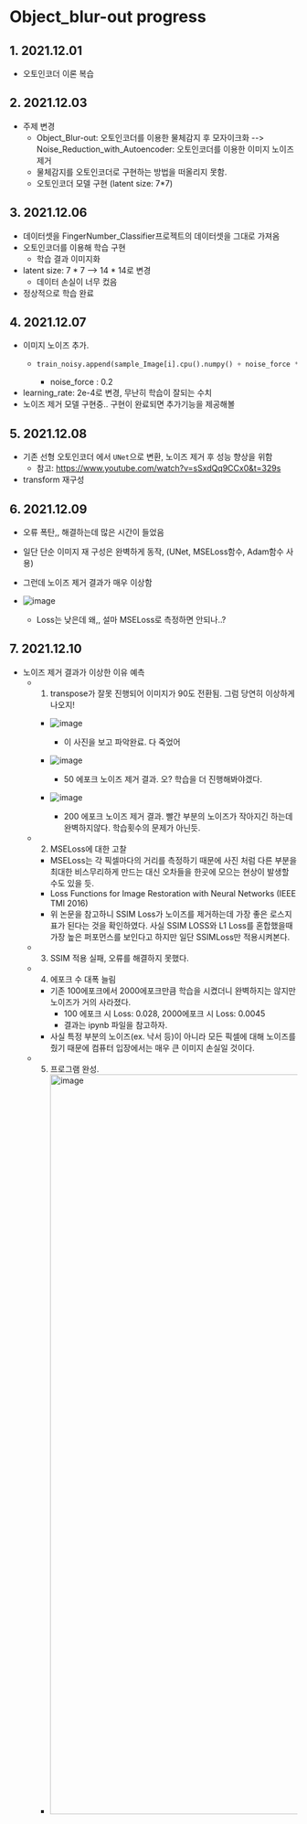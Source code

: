 # Object_blur-out progress

## 1. 2021.12.01
- 오토인코더 이론 복습

## 2. 2021.12.03
- 주제 변경
  - Object_Blur-out: 오토인코더를 이용한 물체감지 후 모자이크화 --> Noise_Reduction_with_Autoencoder: 오토인코더를 이용한 이미지 노이즈 제거
  - 물체감지를 오토인코더로 구현하는 방법을 떠올리지 못함.
  - 오토인코더 모델 구현 (latent size: 7*7)

## 3. 2021.12.06
- 데이터셋을 FingerNumber_Classifier프로젝트의 데이터셋을 그대로 가져옴
- 오토인코더를 이용해 학습 구현
  - 학습 결과 이미지화
- latent size: 7 * 7 --> 14 * 14로 변경
  - 데이터 손실이 너무 컸음
- 정상적으로 학습 완료

## 4. 2021.12.07
- 이미지 노이즈 추가.
  - ```python
    train_noisy.append(sample_Image[i].cpu().numpy() + noise_force * np.random.normal(loc=0.0, scale=1.0, size=sample_Image[i].shape))
    ```
    - noise_force : 0.2
- learning_rate: 2e-4로 변경, 무난히 학습이 잘되는 수치
- 노이즈 제거 모델 구현중.. 구현이 완료되면 추가기능을 제공해볼 

## 5. 2021.12.08
- 기존 선형 오토인코더 에서 `UNet`으로 변환, 노이즈 제거 후 성능 향상을 위함
  - 참고: https://www.youtube.com/watch?v=sSxdQq9CCx0&t=329s
- transform 재구성

## 6. 2021.12.09
- 오류 폭탄,, 해결하는데 많은 시간이 들었음
- 일단 단순 이미지 재 구성은 완벽하게 동작, (UNet, MSELoss함수, Adam함수 사용)
- 그런데 노이즈 제거 결과가 매우 이상함 
- ![image](https://user-images.githubusercontent.com/46768743/145506513-77f3d78d-8817-40ca-ac4d-2547c3f48ae8.png)

  - Loss는 낮은데 왜,, 설마 MSELoss로 측정하면 안되나..?

## 7. 2021.12.10
- 노이즈 제거 결과가 이상한 이유 예측
  - 1. transpose가 잘못 진행되어 이미지가 90도 전환됨. 그럼 당연히 이상하게나오지!
    - ![image](https://user-images.githubusercontent.com/46768743/145506553-96b478c9-a5b0-4cfa-b850-219b83b6b383.png)
      - 이 사진을 보고 파악완료. 다 죽었어

    - ![image](https://user-images.githubusercontent.com/46768743/145506659-72ad2c0a-2908-49f1-9223-e50c9d534f5d.png)
      - 50 에포크 노이즈 제거 결과. 오? 학습을 더 진행해봐야겠다.

    - ![image](https://user-images.githubusercontent.com/46768743/145507147-26a564e5-9004-4730-b840-c25a7d23dd4b.png)
      - 200 에포크 노이즈 제거 결과. 빨간 부분의 노이즈가 작아지긴 하는데 완벽하지않다. 학습횟수의 문제가 아닌듯.
  - 2. MSELoss에 대한 고찰 
    - MSELoss는 각 픽셀마다의 거리를 측정하기 때문에 사진 처럼 다른 부분을 최대한 비스무리하게 만드는 대신 오차들을 한곳에 모으는 현상이 발생할 수도 있을 듯.  
    - Loss Functions for Image Restoration with Neural Networks (IEEE TMI 2016)
    - 위 논문을 참고하니 SSIM Loss가 노이즈를 제거하는데 가장 좋은 로스지표가 된다는 것을 확인하였다. 사실 SSIM LOSS와 L1 Loss를 혼합했을때 가장 높은 퍼포먼스를 보인다고 하지만 일단 SSIMLoss만 적용시켜본다.
  - 3. SSIM 적용 실패, 오류를 해결하지 못했다.
  - 4. 에포크 수 대폭 늘림
    - 기존 100에포크에서 2000에포크만큼 학습을 시켰더니 완벽하지는 않지만 노이즈가 거의 사라졌다.
      - 100 에포크 시 Loss: 0.028, 2000에포크 시 Loss: 0.0045
      - 결과는 ipynb 파일을 참고하자. 
    - 사실 특정 부분의 노이즈(ex. 낙서 등)이 아니라 모든 픽셀에 대해 노이즈를 줬기 때문에 컴퓨터 입장에서는 매우 큰 이미지 손실일 것이다.
  - 5. 프로그램 완성.
    -  <img width="1294" alt="image" src="https://user-images.githubusercontent.com/46768743/145936199-b9f374e5-8c29-45ed-95a7-fb941fb2f561.png">
